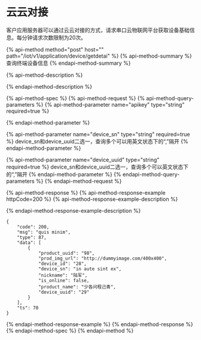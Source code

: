 # 云云对接

客户应用服务器可以通过云云对接的方式，请求串口云物联网平台获取设备基础信息。每分钟请求次数限制为20次。

{% api-method method="post" host="" path="/iot/v1/application/device/getdetai" %}
{% api-method-summary %}
 查询终端设备信息
{% endapi-method-summary %}

{% api-method-description %}

{% endapi-method-description %}

{% api-method-spec %}
{% api-method-request %}
{% api-method-query-parameters %}
{% api-method-parameter name="apikey" type="string" required=true %}

{% endapi-method-parameter %}

{% api-method-parameter name="device\_sn" type="string" required=true %}
device\_sn和device\_uuid二选一，查询多个可以用英文状态下的“,”隔开
{% endapi-method-parameter %}

{% api-method-parameter name="device\_uuid" type="string" required=true %}
device\_sn和device\_uuid二选一，查询多个可以英文状态下的“,”隔开
{% endapi-method-parameter %}
{% endapi-method-query-parameters %}
{% endapi-method-request %}

{% api-method-response %}
{% api-method-response-example httpCode=200 %}
{% api-method-response-example-description %}

{% endapi-method-response-example-description %}

```
{
    "code": 200,
    "msg": "quis minim",
    "type": 87,
    "data": [
        {
            "product_uuid": "98",
            "prod_img_url": "http://dummyimage.com/400x400",
            "device_id": "28",
            "device_sn": "in aute sint ex",
            "nickname": "陆军",
            "is_online": false,
            "product_name": "少各问程己青",
            "device_uuid": "29"
        }
    ],
    "ts": 70
}
```
{% endapi-method-response-example %}
{% endapi-method-response %}
{% endapi-method-spec %}
{% endapi-method %}



